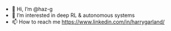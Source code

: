 - 👋 Hi, I’m @haz-g
- 👀 I’m interested in deep RL & autonomous systems
- 📫 How to reach me https://www.linkedin.com/in/harrygarland/

<!---
haz-g/haz-g is a ✨ special ✨ repository because its `README.md` (this file) appears on your GitHub profile.
You can click the Preview link to take a look at your changes.
--->
